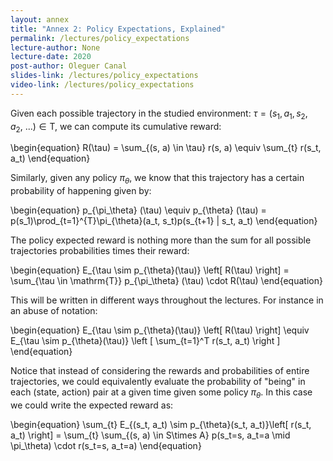 ```yaml
---
layout: annex
title: "Annex 2: Policy Expectations, Explained"
permalink: /lectures/policy_expectations
lecture-author: None
lecture-date: 2020
post-author: Oleguer Canal
slides-link: /lectures/policy_expectations
video-link: /lectures/policy_expectations
---
```


Given each possible trajectory in the studied environment: $\tau = (s_1, a_1, s_2, a_2, \:...) \in \mathrm{T}$, we can compute its cumulative reward:

\begin{equation}
R(\tau) = \sum_{(s, a) \in \tau} r(s, a) \equiv \sum_{t} r(s_t, a_t)
\end{equation}

Similarly, given any policy $\pi_\theta$, we know that this trajectory has a certain probability of happening given by:

\begin{equation}
p_{\pi_\theta} (\tau) \equiv  p_{\theta} (\tau) = p(s_1)\prod_{t=1}^{T}\pi_{\theta}(a_t, s_t)p(s_{t+1} | s_t, a_t)
\end{equation}

The policy expected reward is nothing more than the sum for all possible trajectories probabilities times their reward:

\begin{equation}
E_{\tau \sim p_{\theta}(\tau)} \left[ R(\tau) \right] =
\sum_{\tau \in \mathrm{T}} p_{\pi_\theta} (\tau) \cdot R(\tau)
\end{equation}

This will be written in different ways throughout the lectures. For instance in an abuse of notation:

\begin{equation}
E_{\tau \sim p_{\theta}(\tau)} \left[ R(\tau) \right] \equiv
E_{\tau \sim p_{\theta}(\tau)}
\left [ \sum_{t=1}^T r(s_t, a_t) \right ]
\end{equation}

Notice that instead of considering the rewards and probabilities of entire trajectories, we could equivalently evaluate the probability of "being" in each (state, action) pair at a given time given some policy $\pi_\theta$.
In this case we could write the expected reward as:

\begin{equation}
\sum_{t} E_{(s_t, a_t) \sim p_{\theta}(s_t, a_t)}\left[ r(s_t, a_t) \right] =
\sum_{t} \sum_{(s, a) \in S\times A} p(s_t=s, a_t=a \mid \pi_\theta) \cdot r(s_t=s, a_t=a) 
\end{equation}
